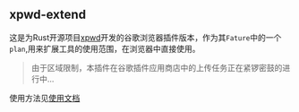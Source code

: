 ## xpwd-extend
这是为Rust开源项目[xpwd](https://github.com/08820048/xpwd)开发的谷歌浏览器插件版本，作为其`Fature`中的一个`plan`,用来扩展工具的使用范围，在浏览器中直接使用。

> 由于区域限制，本插件在谷歌插件应用商店中的上传任务正在紧锣密鼓的进行中...

使用方法见[使用文档](https://github.com/08820048/xpwd/wiki/xpwd%E4%BD%BF%E7%94%A8%E6%96%87%E6%A1%A3)


